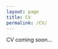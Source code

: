 ```yaml
---
layout: page
title: CV
permalink: /CV/
---
```


CV coming soon...

[cv_pdf]: https://github.com/lewisj34 